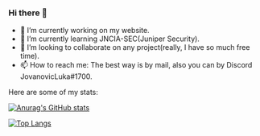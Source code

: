 ### Hi there 👋

- 🔭 I’m currently working on my website.
- 🌱 I’m currently learning JNCIA-SEC(Juniper Security).
- 👯 I’m looking to collaborate on any project(really, I have so much free time).
- 📫 How to reach me: The best way is by mail, also you can by Discord JovanovicLuka#1700.

Here are some of my stats:

[![Anurag's GitHub stats](https://github-readme-stats.vercel.app/api?username=youshitsune&theme=cobalt)](https://github.com/anuraghazra/github-readme-stats)

[![Top Langs](https://github-readme-stats.vercel.app/api/top-langs/?username=anuraghazra)](https://github.com/anuraghazra/github-readme-stats)
